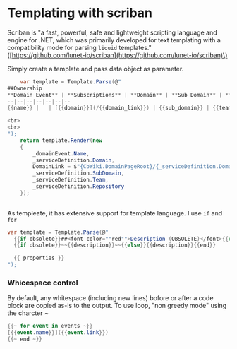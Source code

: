 # Templating with scriban

Scriban is "a fast, powerful, safe and lightweight scripting language and engine for .NET, which was primarily developed for text templating with a compatibility mode for parsing `liquid` templates." \([https://github.com/lunet-io/scriban](https://github.com/lunet-io/scriban)\)

Simply create a template and pass data object as parameter.

```csharp
    var template = Template.Parse(@"
##Ownership 
**Domain Event** | **Subscriptions** | **Domain** | **Sub Domain** | **Team**  | **Team Lead** | **CodeBase**
--|--|--|--|--|--|--
{{name}} |   | [{{domain}}](/{{domain_link}}) | {{sub_domain}} | {{team}}  |   | {{repository}}

<br>
<br>
");
    return template.Render(new
    {
        _domainEvent.Name,
        _serviceDefinition.Domain,
        DomainLink = $"{CbWiki.DomainPageRoot}/{_serviceDefinition.Domain} Domain".ToWikiLink(),
        _serviceDefinition.SubDomain,
        _serviceDefinition.Team,
        _serviceDefinition.Repository
    });
    
```

As templeate, it has extensive support for template language. I use `if` and `for`

```csharp
var template = Template.Parse(@"
  {{if obsolete}}##<font color=""red"">Description (OBSOLETE)</font>{{else}}##Description{{end}}
  {{if obsolete}}~~{{description}}~~{{else}}{{description}}{{end}}

  {{ properties }}
");

```

### Whicespace control

By default, any whitespace \(including new lines\) bofore or after a code block are copied as-is to the output. To use loop, "non greedy mode" using the charcter ~

```csharp
{{~ for event in events ~}}
[{{event.name}}]({{event.link}})
{{~ end ~}}
```

